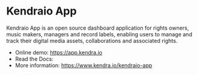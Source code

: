Kendraio App
============

Kendraio App is an open source dashboard application for rights owners, music makers, managers and record labels,
enabling users to manage and track their digital media assets, collaborations
and associated rights.

- Online demo: https://app.kendra.io
- Read the Docs:
- More information: https://www.kendra.io/kendraio-app
